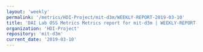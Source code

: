 ```yaml
---
layout: 'weekly'
permalink: '/metrics/HDI-Project/mit-d3m/WEEKLY-REPORT-2019-03-10'
title: 'DAI Lab OSS Metrics Metrics report for mit-d3m | WEEKLY-REPORT-2019-03-10'
organization: 'HDI-Project'
repository: 'mit-d3m'
current_date: '2019-03-10'
---
```

